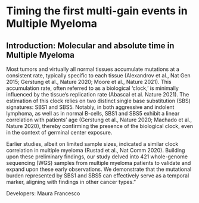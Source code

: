 # Timing the first multi-gain events in Multiple Myeloma
## Introduction: Molecular and absolute time in Multiple Myeloma

Most tumors and virtually all normal tissues accumulate mutations at a consistent rate, typically specific to each tissue (Alexandrov et al., Nat Gen 2015; Gerstung et al., Nature 2020; Moore et al., Nature 2021). This accumulation rate, often referred to as a biological ‘clock,’ is minimally influenced by the tissue’s replication rate (Abascal et al. Nature 2021). The estimation of this clock relies on two distinct single base substitution (SBS) signatures: SBS1 and SBS5. Notably, in both aggressive and indolent lymphoma, as well as in normal B-cells, SBS1 and SBS5 exhibit a linear correlation with patients’ age (Gerstung et al., Nature 2020; Machado et al., Nature 2020), thereby confirming the presence of the biological clock, even in the context of germinal center exposure.

Earlier studies, albeit on limited sample sizes, indicated a similar clock correlation in multiple myeloma (Rustad et al., Nat Comm 2020). Building upon these preliminary findings, our study delved into 421 whole-genome sequencing (WGS) samples from multiple myeloma patients to validate and expand upon these early observations. We demonstrate that the mutational burden represented by SBS1 and SBS5 can effectively serve as a temporal marker, aligning with findings in other cancer types.”

Developers: Maura Francesco


